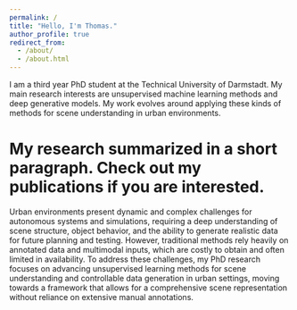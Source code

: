 ```yaml
---
permalink: /
title: "Hello, I'm Thomas."
author_profile: true
redirect_from: 
  - /about/
  - /about.html
---
```


I am a third year PhD student at the Technical University of Darmstadt. My main research interests are unsupervised machine learning methods and deep generative models. My work evolves around applying these kinds of methods for scene understanding in urban environments. 

My research summarized in a short paragraph. Check out my publications if you are interested.
======
Urban environments present dynamic and complex challenges for autonomous systems and simulations, requiring a deep understanding of scene structure, object behavior, and the ability to generate realistic data for future planning and testing. However, traditional methods rely heavily on annotated data and multimodal inputs, which are costly to obtain and often limited in availability. To address these challenges, my PhD research focuses on advancing unsupervised learning methods for scene understanding and controllable data generation in urban settings, moving towards a framework that allows for a comprehensive scene representation without reliance on extensive manual annotations.